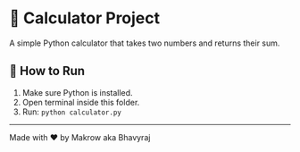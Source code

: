 # 🧮 Calculator Project

A simple Python calculator that takes two numbers and returns their sum.

## 🔧 How to Run
1. Make sure Python is installed.
2. Open terminal inside this folder.
3. Run: `python calculator.py`

---
Made with ❤️ by Makrow aka Bhavyraj
